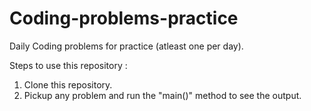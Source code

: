 # Coding-problems-practice

Daily Coding problems for practice (atleast one per day). 


Steps to use this repository : 

1. Clone this repository.
2. Pickup any problem and run the "main()" method to see the output. 
